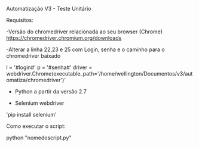 Automatização V3 - Teste Unitário

Requisitos:

-Versão do chromedriver relacionada ao seu browser (Chrome)
https://chromedriver.chromium.org/downloads

-Alterar a linha 22,23 e 25 com Login, senha e o caminho para o chromedriver baixado

l = '#login#'
p = '#senha#'
driver = webdriver.Chrome(executable_path='/home/wellington/Documentos/v3/automatiza/chromedriver')'

- Python a partir da versão 2.7

- Selenium webdriver

'pip install selenium'

Como executar o script:

python "nomedoscript.py"




